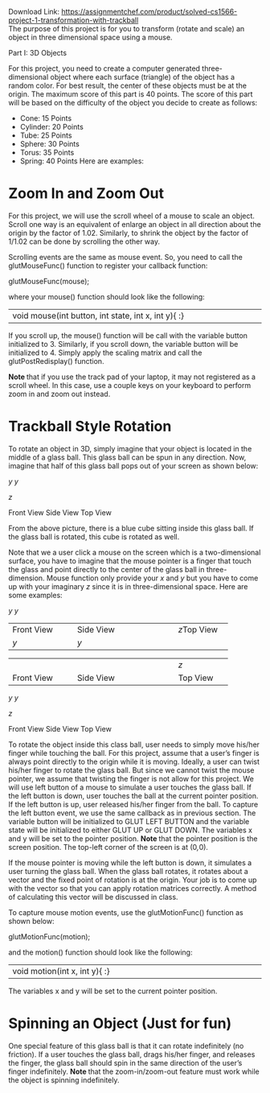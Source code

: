 Download Link: https://assignmentchef.com/product/solved-cs1566-project-1-transformation-with-trackball
<br>
The purpose of this project is for you to transform (rotate and scale) an object in three dimensional space using a mouse.

Part I: 3D Objects

For this project, you need to create a computer generated three-dimensional object where each surface (triangle) of the object has a random color. For best result, the center of these objects must be at the origin. The maximum score of this part is 40 points. The score of this part will be based on the difficulty of the object you decide to create as follows:

<ul>

 <li>Cone: 15 Points</li>

 <li>Cylinder: 20 Points</li>

 <li>Tube: 25 Points</li>

 <li>Sphere: 30 Points</li>

 <li>Torus: 35 Points</li>

 <li>Spring: 40 Points Here are examples:</li>

</ul>

<h1>Zoom In and Zoom Out</h1>

For this project, we will use the scroll wheel of a mouse to scale an object. Scroll one way is an equivalent of enlarge an object in all direction about the origin by the factor of 1.02. Similarly, to shrink the object by the factor of 1/1.02 can be done by scrolling the other way.

Scrolling events are the same as mouse event. So, you need to call the glutMouseFunc() function to register your callback function:

glutMouseFunc(mouse);

where your mouse() function should look like the following:

<table width="623">

 <tbody>

  <tr>

   <td width="623">void mouse(int button, int state, int x, int y){ :}</td>

  </tr>

 </tbody>

</table>

If you scroll up, the mouse() function will be call with the variable button initialized to 3. Similarly, if you scroll down, the variable button will be initialized to 4. Simply apply the scaling matrix and call the glutPostRedisplay() function.

<strong>Note </strong>that if you use the track pad of your laptop, it may not registered as a scroll wheel. In this case, use a couple keys on your keyboard to perform zoom in and zoom out instead.

<h1>Trackball Style Rotation </h1>

To rotate an object in 3D, simply imagine that your object is located in the middle of a glass ball. This glass ball can be spun in any direction. Now, imagine that half of this glass ball pops out of your screen as shown below:

<em>y                                                                       y</em>

<em>z</em>

Front View                                           Side View                                Top View

From the above picture, there is a blue cube sitting inside this glass ball. If the glass ball is rotated, this cube is rotated as well.

Note that we a user click a mouse on the screen which is a two-dimensional surface, you have to imagine that the mouse pointer is a finger that touch the glass and point directly to the center of the glass ball in three-dimension. Mouse function only provide your <em>x </em>and <em>y </em>but you have to come up with your imaginary <em>z </em>since it is in three-dimensional space. Here are some examples:

<em>y                                                                       y</em>

<table width="389">

 <tbody>

  <tr>

   <td width="113">Front View</td>

   <td width="185">Side View</td>

   <td width="91"><em>z</em>Top View</td>

  </tr>

  <tr>

   <td width="113"><em>y</em></td>

   <td width="185"><em>y</em></td>

   <td width="91"> </td>

  </tr>

 </tbody>

</table>

<table width="389">

 <tbody>

  <tr>

   <td width="113"> </td>

   <td width="185"> </td>

   <td width="91"><em>z</em></td>

  </tr>

  <tr>

   <td width="113">Front View</td>

   <td width="185">Side View</td>

   <td width="91">Top View</td>

  </tr>

 </tbody>

</table>

<em>y                                                                       y</em>

<em>z</em>

Front View                                           Side View                                Top View

To rotate the object inside this class ball, user needs to simply move his/her finger while touching the ball. For this project, assume that a user’s finger is always point directly to the origin while it is moving. Ideally, a user can twist his/her finger to rotate the glass ball. But since we cannot twist the mouse pointer, we assume that twisting the finger is not allow for this project. We will use left button of a mouse to simulate a user touches the glass ball. If the left button is down, user touches the ball at the current pointer position. If the left button is up, user released his/her finger from the ball. To capture the left button event, we use the same callback as in previous section. The variable button will be initialized to GLUT LEFT BUTTON and the variable state will be initialized to either GLUT UP or GLUT DOWN. The variables x and y will be set to the pointer position. <strong>Note </strong>that the pointer position is the screen position. The top-left corner of the screen is at (0<em>,</em>0).

If the mouse pointer is moving while the left button is down, it simulates a user turning the glass ball. When the glass ball rotates, it rotates about a vector and the fixed point of rotation is at the origin. Your job is to come up with the vector so that you can apply rotation matrices correctly. A method of calculating this vector will be discussed in class.

To capture mouse motion events, use the glutMotionFunc() function as shown below:

glutMotionFunc(motion);

and the motion() function should look like the following:

<table width="623">

 <tbody>

  <tr>

   <td width="623">void motion(int x, int y){ :}</td>

  </tr>

 </tbody>

</table>

The variables x and y will be set to the current pointer position.

<h1>Spinning an Object (Just for fun)</h1>

One special feature of this glass ball is that it can rotate indefinitely (no friction). If a user touches the glass ball, drags his/her finger, and releases the finger, the glass ball should spin in the same direction of the user’s finger indefinitely. <strong>Note </strong>that the zoom-in/zoom-out feature must work while the object is spinning indefinitely.